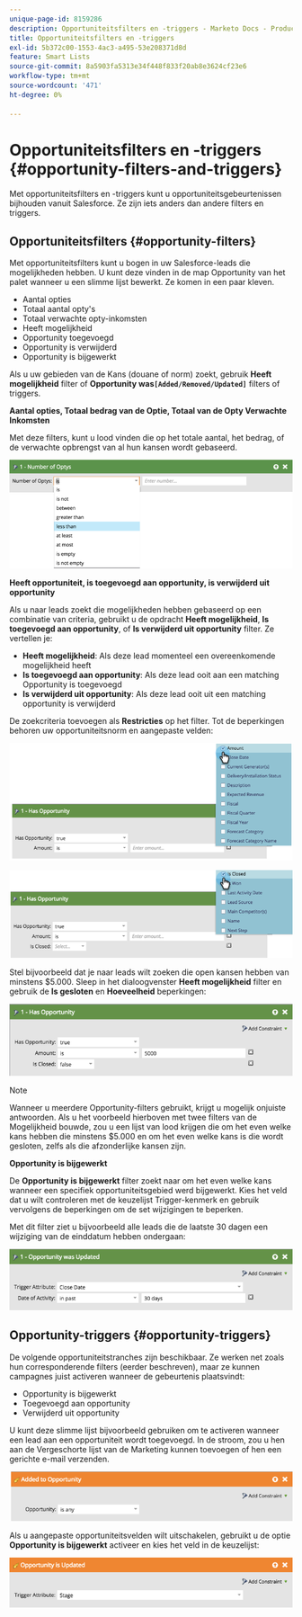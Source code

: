 ```yaml
---
unique-page-id: 8159286
description: Opportuniteitsfilters en -triggers - Marketo Docs - Productdocumentatie
title: Opportuniteitsfilters en -triggers
exl-id: 5b372c00-1553-4ac3-a495-53e208371d8d
feature: Smart Lists
source-git-commit: 8a5903fa5313e34f448f833f20ab8e3624cf23e6
workflow-type: tm+mt
source-wordcount: '471'
ht-degree: 0%

---
```


# Opportuniteitsfilters en -triggers {#opportunity-filters-and-triggers}

Met opportuniteitsfilters en -triggers kunt u opportuniteitsgebeurtenissen bijhouden vanuit Salesforce. Ze zijn iets anders dan andere filters en triggers.

## Opportuniteitsfilters {#opportunity-filters}

Met opportuniteitsfilters kunt u bogen in uw Salesforce-leads die mogelijkheden hebben. U kunt deze vinden in de map Opportunity van het palet wanneer u een slimme lijst bewerkt. Ze komen in een paar kleven.

* Aantal opties
* Totaal aantal opty&#39;s
* Totaal verwachte opty-inkomsten
* Heeft mogelijkheid
* Opportunity toegevoegd
* Opportunity is verwijderd
* Opportunity is bijgewerkt

Als u uw gebieden van de Kans (douane of norm) zoekt, gebruik **Heeft mogelijkheid** filter of **Opportunity was`[Added/Removed/Updated]`** filters of triggers.

**Aantal opties, Totaal bedrag van de Optie, Totaal van de Opty Verwachte Inkomsten**

Met deze filters, kunt u lood vinden die op het totale aantal, het bedrag, of de verwachte opbrengst van al hun kansen wordt gebaseerd.

![](assets/image2015-6-11-12-3a29-3a34.png)

**Heeft opportuniteit, is toegevoegd aan opportunity, is verwijderd uit opportunity**

Als u naar leads zoekt die mogelijkheden hebben gebaseerd op een combinatie van criteria, gebruikt u de opdracht **Heeft mogelijkheid**, **Is toegevoegd aan opportunity**, of **Is verwijderd uit opportunity** filter. Ze vertellen je:

* **Heeft mogelijkheid**: Als deze lead momenteel een overeenkomende mogelijkheid heeft
* **Is toegevoegd aan opportunity**: Als deze lead ooit aan een matching Opportunity is toegevoegd
* **Is verwijderd uit opportunity**: Als deze lead ooit uit een matching opportunity is verwijderd

De zoekcriteria toevoegen als **Restricties** op het filter. Tot de beperkingen behoren uw opportuniteitsnorm en aangepaste velden:

![](assets/image2015-6-11-12-3a31-3a0.png)

![](assets/image2015-6-11-12-3a31-3a46.png)

Stel bijvoorbeeld dat je naar leads wilt zoeken die open kansen hebben van minstens $5.000. Sleep in het dialoogvenster **Heeft mogelijkheid** filter en gebruik de **Is gesloten** en **Hoeveelheid** beperkingen:

![](assets/image2015-6-11-12-3a32-3a0.png)

>[!NOTE]
>
>Wanneer u meerdere Opportunity-filters gebruikt, krijgt u mogelijk onjuiste antwoorden. Als u het voorbeeld hierboven met twee filters van de Mogelijkheid bouwde, zou u een lijst van lood krijgen die om het even welke kans hebben die minstens $5.000 en om het even welke kans is die wordt gesloten, zelfs als die afzonderlijke kansen zijn.

**Opportunity is bijgewerkt**

De **Opportunity is bijgewerkt** filter zoekt naar om het even welke kans wanneer een specifiek opportuniteitsgebied werd bijgewerkt. Kies het veld dat u wilt controleren met de keuzelijst Trigger-kenmerk en gebruik vervolgens de beperkingen om de set wijzigingen te beperken.

Met dit filter ziet u bijvoorbeeld alle leads die de laatste 30 dagen een wijziging van de einddatum hebben ondergaan:

![](assets/image2015-6-11-12-3a33-3a7.png)

## Opportunity-triggers {#opportunity-triggers}

De volgende opportuniteitstranches zijn beschikbaar. Ze werken net zoals hun corresponderende filters (eerder beschreven), maar ze kunnen campagnes juist activeren wanneer de gebeurtenis plaatsvindt:

* Opportunity is bijgewerkt
* Toegevoegd aan opportunity
* Verwijderd uit opportunity

U kunt deze slimme lijst bijvoorbeeld gebruiken om te activeren wanneer een lead aan een opportuniteit wordt toegevoegd. In de stroom, zou u hen aan de Vergeschorte lijst van de Marketing kunnen toevoegen of hen een gerichte e-mail verzenden.

![](assets/image2015-6-11-12-3a33-3a48.png)

Als u aangepaste opportuniteitsvelden wilt uitschakelen, gebruikt u de optie **Opportunity is bijgewerkt** activeer en kies het veld in de keuzelijst:

![](assets/image2015-6-11-12-3a33-3a34.png)
